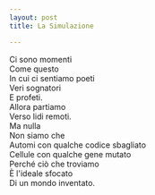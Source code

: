 ```yaml
---
layout: post
title: La Simulazione

---
```

Ci sono momenti   
Come questo   
In cui ci sentiamo poeti   
Veri sognatori   
E profeti.  
Allora partiamo   
Verso lidi remoti.  
Ma nulla   
Non siamo che   
Automi con qualche codice sbagliato   
Cellule con qualche gene mutato  
Perché ciò che troviamo   
È l'ideale sfocato   
Di un mondo inventato.   
